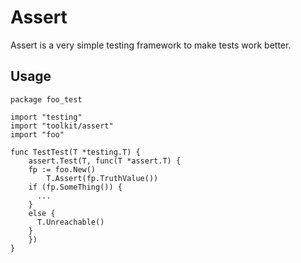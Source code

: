 # Assert

Assert is a very simple testing framework to make tests work better.

## Usage

    package foo_test

    import "testing"
    import "toolkit/assert"
    import "foo"

    func TestTest(T *testing.T) {
    	assert.Test(T, func(T *assert.T) {
        fp := foo.New()
    		T.Assert(fp.TruthValue())
        if (fp.SomeThing()) {
          ...
        }
        else {
          T.Unreachable()
        }
    	})
    }
